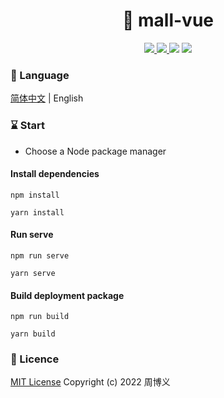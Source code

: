 <h1 align="center">🏪 mall-vue</h1>

<p align="center">
<a target="_blank" href="https://github.com/zhouboyi1998/mall-vue"> 
<img src="https://img.shields.io/github/stars/zhouboyi1998/mall-vue?logo=github">
</a>
<a target="_blank" href="https://opensource.org/licenses/MIT"> 
<img src="https://img.shields.io/badge/license-MIT-red"> 
</a>
<img src="https://img.shields.io/badge/Vue-3.2.13-mediumseagreen">
<img src="https://img.shields.io/badge/Element Plus-1.3.0 beta.5-blue">
</p>

### 📖 Language

[简体中文](./README.md) | English

### ⌛ Start

* Choose a Node package manager

#### Install dependencies

```
npm install

yarn install
```

#### Run serve

```
npm run serve

yarn serve
```

#### Build deployment package

```
npm run build

yarn build
```

### 📜 Licence

[MIT License](https://opensource.org/licenses/MIT) Copyright (c) 2022 周博义
